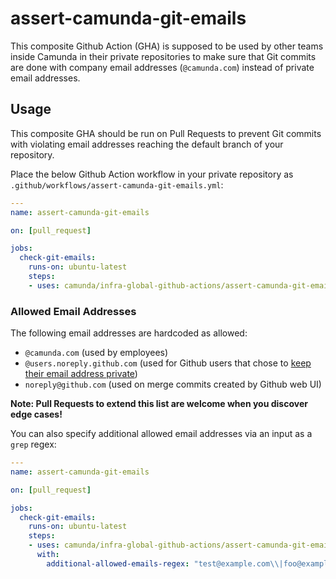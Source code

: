 # assert-camunda-git-emails

This composite Github Action (GHA) is supposed to be used by other teams inside Camunda in their private repositories to make sure that Git commits are done with company email addresses (`@camunda.com`) instead of private email addresses.

## Usage

This composite GHA should be run on Pull Requests to prevent Git commits with violating email addresses reaching the default branch of your repository.

Place the below Github Action workflow in your private repository as `.github/workflows/assert-camunda-git-emails.yml`:

```yaml
---
name: assert-camunda-git-emails

on: [pull_request]

jobs:
  check-git-emails:
    runs-on: ubuntu-latest
    steps:
    - uses: camunda/infra-global-github-actions/assert-camunda-git-emails@main
```

### Allowed Email Addresses

The following email addresses are hardcoded as allowed:

- `@camunda.com` (used by employees)
- `@users.noreply.github.com` (used for Github users that chose to [keep their email address private](https://docs.github.com/en/account-and-profile/setting-up-and-managing-your-github-user-account/managing-email-preferences/adding-an-email-address-to-your-github-account))
- `noreply@github.com` (used on merge commits created by Github web UI)

**Note: Pull Requests to extend this list are welcome when you discover edge cases!**

You can also specify additional allowed email addresses via an input as a `grep` regex:

```yaml
---
name: assert-camunda-git-emails

on: [pull_request]

jobs:
  check-git-emails:
    runs-on: ubuntu-latest
    steps:
    - uses: camunda/infra-global-github-actions/assert-camunda-git-emails@main
      with:
        additional-allowed-emails-regex: "test@example.com\\|foo@example.org"
```
